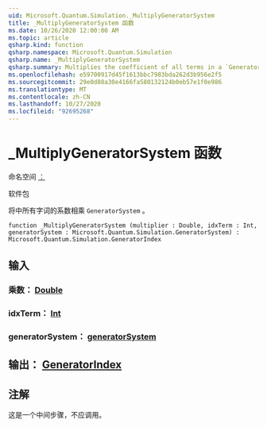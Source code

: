 ```yaml
---
uid: Microsoft.Quantum.Simulation._MultiplyGeneratorSystem
title: _MultiplyGeneratorSystem 函数
ms.date: 10/26/2020 12:00:00 AM
ms.topic: article
qsharp.kind: function
qsharp.namespace: Microsoft.Quantum.Simulation
qsharp.name: _MultiplyGeneratorSystem
qsharp.summary: Multiplies the coefficient of all terms in a `GeneratorSystem`.
ms.openlocfilehash: e59700917d45f1613bbc7983bda262d3b956e2f5
ms.sourcegitcommit: 29e0d88a30e4166fa580132124b0eb57e1f0e986
ms.translationtype: MT
ms.contentlocale: zh-CN
ms.lasthandoff: 10/27/2020
ms.locfileid: "92695268"
---
```

# <a name="_multiplygeneratorsystem-function"></a>_MultiplyGeneratorSystem 函数

命名空间 [：](xref:Microsoft.Quantum.Simulation)

软件包 [](https://nuget.org/packages/)


将中所有字词的系数相乘 `GeneratorSystem` 。

```qsharp
function _MultiplyGeneratorSystem (multiplier : Double, idxTerm : Int, generatorSystem : Microsoft.Quantum.Simulation.GeneratorSystem) : Microsoft.Quantum.Simulation.GeneratorIndex
```


## <a name="input"></a>输入

### <a name="multiplier--double"></a>乘数： [Double](xref:microsoft.quantum.lang-ref.double)




### <a name="idxterm--int"></a>idxTerm： [Int](xref:microsoft.quantum.lang-ref.int)




### <a name="generatorsystem--generatorsystem"></a>generatorSystem： [generatorSystem](xref:Microsoft.Quantum.Simulation.GeneratorSystem)





## <a name="output--generatorindex"></a>输出： [GeneratorIndex](xref:Microsoft.Quantum.Simulation.GeneratorIndex)



## <a name="remarks"></a>注解

这是一个中间步骤，不应调用。